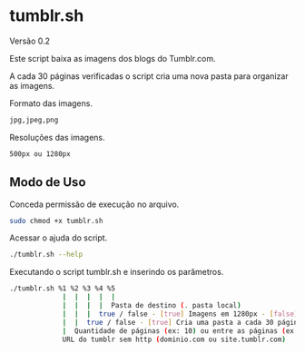 tumblr.sh
=========

Versão 0.2

Este script baixa as imagens dos blogs do Tumblr.com.

A cada 30 páginas verificadas o script cria uma nova pasta para organizar as imagens.

Formato das imagens.
```bash
jpg,jpeg,png
```
Resoluções das imagens.
```bash
500px ou 1280px
```

Modo de Uso
--------------

Conceda permissão de execução no arquivo.
```bash
sudo chmod +x tumblr.sh
```

Acessar o ajuda do script.
```bash
./tumblr.sh --help
```

Executando o script tumblr.sh e inserindo os parâmetros.
```bash
./tumblr.sh %1 %2 %3 %4 %5
             |  |  |  |  |
             |  |  |  |  Pasta de destino (. pasta local)
             |  |  |  true / false - [true] Imagens em 1280px - [false] Imagens em 500px
             |  |  true / false - [true] Cria uma pasta a cada 30 páginas verificadas
             |  Quantidade de páginas (ex: 10) ou entre as páginas (ex: 5-10)
             URL do tumblr sem http (dominio.com ou site.tumblr.com)
```
